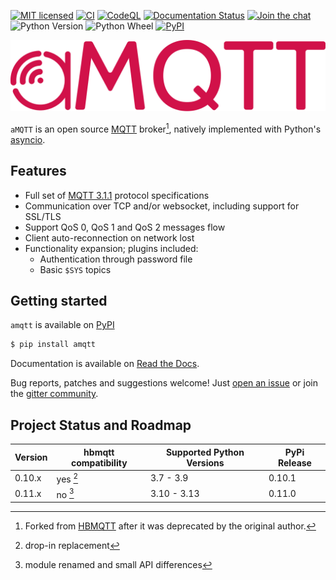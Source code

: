 [![MIT licensed](https://img.shields.io/github/license/Yakifo/amqtt?style=flat-square)](https://amqtt.readthedocs.io/en/latest/)
[![CI](https://github.com/Yakifo/amqtt/actions/workflows/ci.yml/badge.svg?branch=main)](https://github.com/Yakifo/amqtt/actions/workflows/ci.yml)
[![CodeQL](https://github.com/Yakifo/amqtt/actions/workflows/codeql-analysis.yml/badge.svg)](https://github.com/Yakifo/amqtt/actions/workflows/codeql-analysis.yml)
[![Documentation Status](https://img.shields.io/readthedocs/amqtt?style=flat-square)](https://amqtt.readthedocs.io/en/latest/)
[![Join the chat](https://img.shields.io/gitter/room/Yakifo/amqtt?style=flat-square)](https://gitter.im/amqtt/community)
![Python Version](https://img.shields.io/pypi/pyversions/amqtt?style=flat-square)
![Python Wheel](https://img.shields.io/pypi/wheel/amqtt?style=flat-square)
[![PyPI](https://img.shields.io/pypi/v/amqtt?style=flat-square)](https://pypi.org/project/amqtt/)

![docs/assets/amqtt.svg](docs/assets/amqtt.svg)


`aMQTT` is an open source [MQTT](http://www.mqtt.org) broker[^1], natively implemented with Python's [asyncio](https://docs.python.org/3/library/asyncio.html).

## Features

- Full set of [MQTT 3.1.1](http://docs.oasis-open.org/mqtt/mqtt/v3.1.1/os/mqtt-v3.1.1-os.html) protocol specifications
- Communication over TCP and/or websocket, including support for SSL/TLS
- Support QoS 0, QoS 1 and QoS 2 messages flow
- Client auto-reconnection on network lost
- Functionality expansion; plugins included:
    - Authentication through password file
    - Basic `$SYS` topics

## Getting started

`amqtt` is available on [PyPI](https://pypi.python.org/pypi/amqtt)

```bash
$ pip install amqtt
```

Documentation is available on [Read the Docs](http://amqtt.readthedocs.org/).

Bug reports, patches and suggestions welcome! Just [open an issue](https://github.com/Yakifo/amqtt/issues/new) or join the [gitter community](https://gitter.im/amqtt/community).


## Project Status and Roadmap

| Version | hbmqtt compatibility | Supported Python Versions | PyPi Release |
|---------|----------------------|---------------------------|--------------|
| 0.10.x | yes [^2]             | 3.7 - 3.9                 | 0.10.1       |
| 0.11.x | no [^3]              | 3.10 - 3.13               | 0.11.0       |


[^1]: Forked from [HBMQTT](https://github.com/beerfactory/hbmqtt) after it was deprecated by the original author.
[^2]: drop-in replacement
[^3]: module renamed and small API differences


